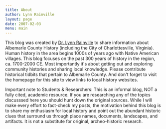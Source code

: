 ```yaml
---
title: About
author: Lynn Rainville
layout: page
date: 2007-02-03
menu: main
---
```

This blog was created by [Dr. Lynn Rainville](http://www.lynnrainville.org/) to share information about Albemarle County History (including the City of Charlottesville, Virginia). Human history in the area begins 1000s of years ago with Native American villages. This blog focuses on the past 300 years of history in the region, ca. 1700-2000 CE. Most importantly it's about getting out and exploring community histories and sharing local knowledge. Please contribute historical tidbits that pertain to Albemarle County. And don't forget to visit the homepage for this site to view links to local history websites.

Important note to Students & Researchers: This is an informal blog, NOT a fully cited, academic resource. If you are researching any of the topics discusssed here you should hunt down the original sources. While I will make every effort to fact-check my posts, the motivation behind this blog is to share my enthusiasm for local history and point out the abundant historic clues that surround us through place names, documents, landscapes, and artifacts. It is not a substitute for original, archeo-historic research.
